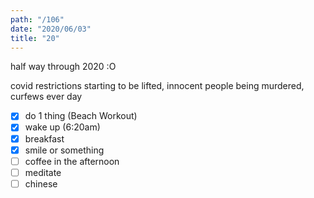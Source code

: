 ```yaml
---
path: "/106"
date: "2020/06/03"
title: "20"
---
```


half way through 2020 :O

covid restrictions starting to be lifted, innocent people being murdered, curfews ever day

- [x] do 1 thing (Beach Workout)
- [x] wake up (6:20am)
- [x] breakfast
- [x] smile or something
- [ ] coffee in the afternoon
- [ ] meditate
- [ ] chinese
